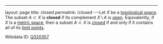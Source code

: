 ---
 layout: page
 title: closed
 permalink: /closed
---Let $X$ be a [topological space](https://defsmath.github.io/DefsMath/topological_space). The subset $A \subset X$ is **closed** if its complement $X\setminus A$ is [open](https://defsmath.github.io/DefsMath/open). Equivalently, if $X$ is a [metric space](https://defsmath.github.io/DefsMath/metric_space), then a subset $A \subset X$ is [closed](https://defsmath.github.io/DefsMath/closed) if and only if it contains all of its [limit points](https://defsmath.github.io/DefsMath/limit_point).

Wikidata ID: [Q320357](https://www.wikidata.org/wiki/Q320357)